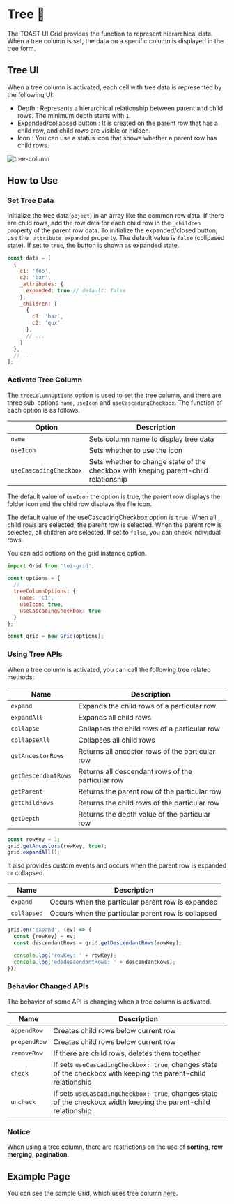 # Tree 🌳

The TOAST UI Grid provides the function to represent hierarchical data. When a tree column is set, the data on a specific column is displayed in the tree form.

## Tree UI

When a tree column is activated, each cell with tree data is represented by the following UI:

* Depth : Represents a hierarchical relationship between parent and child rows. The minimum depth starts with `1`.
* Expanded/collapsed button : It is created on the parent row that has a child row, and child rows are visible or hidden.
* Icon : You can use a status icon that shows whether a parent row has child rows.

![tree-column](https://user-images.githubusercontent.com/18183560/41633101-0bd39096-7478-11e8-814f-5acbd21ea7d5.png)

## How to Use

### Set Tree Data

Initialize the tree data(`object`) in an array like the common row data. If there are child rows, add the row data for each child row in the `_children` property of the parent row data. To initialize the expanded/closed button, use the `_attribute.expanded` property. The default value is `false` (collpased state). If set to `true`, the button is shown as expanded state.

```js
const data = [
  {
    c1: 'foo',
    c2: 'bar',
    _attributes: {
      expanded: true // default: false
    },
    _children: [
      {
        c1: 'baz',
        c2: 'qux'
      },
      // ...
    ]
  },
  // ...
];
```

### Activate Tree Column

The `treeColumnOptions` option is used to set the tree column, and there are three sub-options `name`, `useIcon` and `useCascadingCheckbox`. The function of each option is as follows.

| Option | Description |
| --- | --- |
| `name` | Sets column name to display tree data |
| `useIcon` | Sets whether to use the icon |
| `useCascadingCheckbox` | Sets whether to change state of the checkbox with keeping parent-child relationship |

The default value of `useIcon` the option is true, the parent row displays the folder icon and the child row displays the file icon.

The default value of the useCascadingCheckbox option is `true`. When all child rows are selected, the parent row is selected. When the parent row is selected, all children are selected. If set to `false`, you can check individual rows.

You can add options on the grid instance option.

```js
import Grid from 'tui-grid';

const options = {
  // ...
  treeColumnOptions: {
    name: 'c1',
    useIcon: true,
    useCascadingCheckbox: true
  }
};

const grid = new Grid(options);
```

### Using Tree APIs

When a tree column is activated, you can call the following tree related methods:

| Name | Description |
| --- | --- |
| `expand` | Expands the child rows of a particular row |
| `expandAll` | Expands all child rows |
| `collapse` | Collapses the child rows of a particular row |
| `collapseAll` | Collapses all child rows |
| `getAncestorRows` | Returns all ancestor rows of the particular row |
| `getDescendantRows` | Returns all descendant rows of the particular row |
| `getParent` | Returns the parent row of the particular row |
| `getChildRows` | Returns the child rows of the particular row |
| `getDepth` | Returns the depth value of the particular row |

```js
const rowKey = 1;
grid.getAncestors(rowKey, true);
grid.expandAll();
```
It also provides custom events and occurs when the parent row is expanded or collapsed.

| Name | Description |
| --- | --- |
| `expand` | Occurs when the particular parent row is expanded |
| `collapsed` | Occurs when the particular parent row is collapsed |

```js
grid.on('expand', (ev) => {
  const {rowKey} = ev;
  const descendantRows = grid.getDescendantRows(rowKey);

  console.log('rowKey: ' + rowKey);
  console.log('ededescendantRows: ' + descendantRows);
});
```

### Behavior Changed APIs

The behavior of some API is changing when a tree column is activated.

| Name | Description |
| --- | --- |
| `appendRow` | Creates child rows below current row  |
| `prependRow` | Creates child rows below current row |
| `removeRow` | If there are child rows, deletes them together |
| `check` | If sets `useCascadingCheckbox: true`, changes state of the checkbox with keeping the parent-child relationship |
| `uncheck` | If sets `useCascadingCheckbox: true`, changes state of the checkbox width keeping the parent-child relationship |

### Notice

When using a tree column, there are restrictions on the use of **sorting**, **row merging**, **pagination**.

## Example Page

You can see the sample Grid, which uses tree column [here](https://nhn.github.io/tui.grid/latest/tutorial-example15-tree).